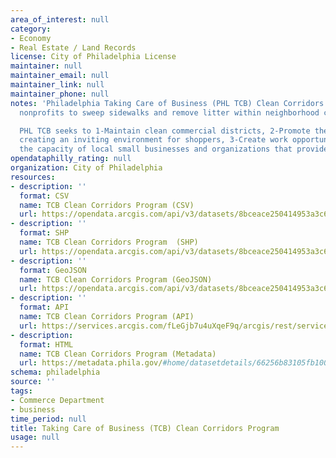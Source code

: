 ```yaml
---
area_of_interest: null
category:
- Economy
- Real Estate / Land Records
license: City of Philadelphia License
maintainer: null
maintainer_email: null 
maintainer_link: null
maintainer_phone: null
notes: 'Philadelphia Taking Care of Business (PHL TCB) Clean Corridors Program funds community-based
  nonprofits to sweep sidewalks and remove litter within neighborhood commercial corridors.

  PHL TCB seeks to 1-Maintain clean commercial districts, 2-Promote the economic success of neighborhood businesses by
  creating an inviting environment for shoppers, 3-Create work opportunities for Philadelphians, 4-Grow
  the capacity of local small businesses and organizations that provide cleaning services.'
opendataphilly_rating: null
organization: City of Philadelphia
resources:
- description: ''
  format: CSV
  name: TCB Clean Corridors Program (CSV)
  url: https://opendata.arcgis.com/api/v3/datasets/8bceace250414953a3c69a47bff6febc_0/downloads/data?format=csv&spatialRefId=4326&where=1%3D1
- description: ''
  format: SHP
  name: TCB Clean Corridors Program  (SHP)
  url: https://opendata.arcgis.com/api/v3/datasets/8bceace250414953a3c69a47bff6febc_0/downloads/data?format=shp&spatialRefId=4326&where=1%3D1
- description: ''
  format: GeoJSON
  name: TCB Clean Corridors Program (GeoJSON)
  url: https://opendata.arcgis.com/api/v3/datasets/8bceace250414953a3c69a47bff6febc_0/downloads/data?format=geojson&spatialRefId=4326&where=1%3D1  
- description: ''
  format: API
  name: TCB Clean Corridors Program (API)
  url: https://services.arcgis.com/fLeGjb7u4uXqeF9q/arcgis/rest/services/taking_care_of_business/FeatureServer/0/query?outFields=*&where=1%3D1
- description:
  format: HTML
  name: TCB Clean Corridors Program (Metadata)
  url: https://metadata.phila.gov/#home/datasetdetails/66256b83105fb100283b593f/representationdetails/66256b83105fb100283b596a/
schema: philadelphia
source: ''
tags:
- Commerce Department
- business
time_period: null
title: Taking Care of Business (TCB) Clean Corridors Program
usage: null
---
```

